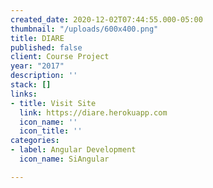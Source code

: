 ```yaml
---
created_date: 2020-12-02T07:44:55.000-05:00
thumbnail: "/uploads/600x400.png"
title: DIARE
published: false
client: Course Project
year: "2017"
description: ''
stack: []
links:
- title: Visit Site
  link: https://diare.herokuapp.com
  icon_name: ''
  icon_title: ''
categories:
- label: Angular Development
  icon_name: SiAngular

---
```

